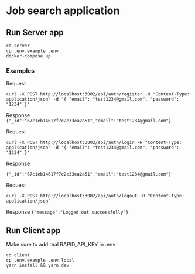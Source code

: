 # Job search application

## Run Server app

```
cd server
cp .env.example .env
docker-compose up
```

### Examples

Request

```
curl -X POST http://localhost:3002/api/auth/register -H "Content-Type: application/json" -d '{ "email": "test1234@gmail.com", "password": "1234" }'
```

Response
`{"_id":"67c1eb14617f7c2e33ea2a51","email":"test1234@gmail.com"}`

Request

```
curl -X POST http://localhost:3002/api/auth/login -H "Content-Type: application/json" -d '{ "email": "test1234@gmail.com", "password": "1234" }'
```

Response

`{"_id":"67c1eb14617f7c2e33ea2a51","email":"test1234@gmail.com"}`

Request

```
curl -X POST http://localhost:3002/api/auth/logout -H "Content-Type: application/json"
```

Response
`{"message":"Logged out successfully"}`

## Run Client app

Make sure to add real RAPID_API_KEY in .env

```
cd client
cp .env.example .env.local
yarn install && yarn dev
```
